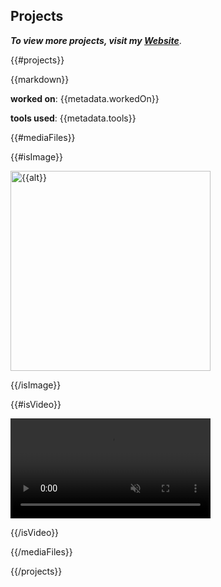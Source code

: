 ## Projects

_**To view more projects, visit my [Website](amirhossein-esmaeili.com)**_.

{{#projects}}

{{markdown}}

**worked on**: {{metadata.workedOn}}

**tools used**: {{metadata.tools}}

{{#mediaFiles}}

{{#isImage}}

<img src="{{{url}}}" alt="{{alt}}" width="320">

{{/isImage}}

{{#isVideo}}

<video width="320" controls loop muted autoplay>
<source src="https://raw.githubusercontent.com/amirhh00/amirhh00/refs/heads/main/{{{url}}}" type="video/mp4">
</video>

{{/isVideo}}

{{/mediaFiles}}

{{/projects}}
